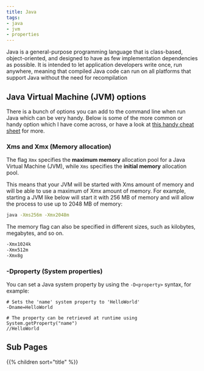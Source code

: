 ```yaml
---
title: Java
tags:
- java
- jvm
- properties
---
```


Java is a general-purpose programming language that is class-based, object-oriented, and designed to have as few implementation dependencies as possible. It is intended to let application developers write once, run anywhere, meaning that compiled Java code can run on all platforms that support Java without the need for recompilation
<!--more-->

## Java Virtual Machine (JVM) options

There is a bunch of options you can add to the command line when run Java which can be very handy.
Below is some of the more common or handy option which I have come across, or have a look at 
[this handy cheat sheet](https://www.jrebel.com/sites/rebel/files/pdfs/cheat-sheet-rebel-jvm-options.pdf) for more.

### Xms and Xmx (Memory allocation)

The flag `Xmx` specifies the **maximum memory** allocation pool for a Java Virtual Machine (JVM), while `Xms` specifies the **initial memory** allocation pool.

This means that your JVM will be started with Xms amount of memory and will be able to use a maximum of Xmx amount of memory. For example, starting a JVM like below will start it with 256 MB of memory and will allow the process to use up to 2048 MB of memory:

``` cmd
java -Xms256m -Xmx2048m
```
The memory flag can also be specified in different sizes, such as kilobytes, megabytes, and so on.
``` cmd
-Xmx1024k
-Xmx512m
-Xmx8g
```

### -Dproperty (System properties)

You can set a Java system property by using the `-D<property>` syntax, for example:

```shell
# Sets the 'name' system property to 'HelloWorld'
-Dname=HelloWorld

# The property can be retrieved at runtime using
System.getProperty("name")
//HelloWorld
```

## Sub Pages

{{% children sort="title" %}}